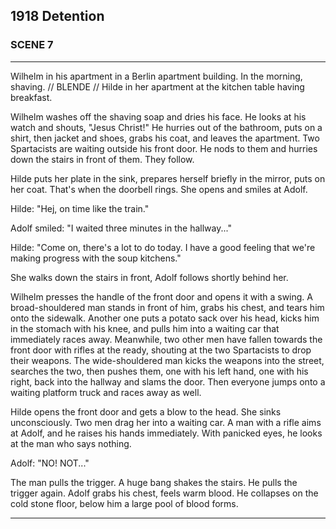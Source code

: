 
## **1918** Detention

### SCENE 7
____
Wilhelm in his apartment in a Berlin apartment building.
In the morning, shaving.
// BLENDE //
Hilde in her apartment at the kitchen table having breakfast.

Wilhelm washes off the shaving soap and dries his face.
He looks at his watch and shouts, "Jesus Christ!"
He hurries out of the bathroom, puts on a shirt, then jacket and shoes, grabs his coat, and leaves the apartment.
Two Spartacists are waiting outside his front door.
He nods to them and hurries down the stairs in front of them.
They follow.

Hilde puts her plate in the sink, prepares herself briefly in the mirror, puts on her coat.
That's when the doorbell rings.
She opens and smiles at Adolf.

Hilde: "Hej, on time like the train."

Adolf smiled: "I waited three minutes in the hallway..."

Hilde: "Come on, there's a lot to do today.
I have a good feeling that we're making progress with the soup kitchens."

She walks down the stairs in front, Adolf follows shortly behind her.

Wilhelm presses the handle of the front door and opens it with a swing.
A broad-shouldered man stands in front of him, grabs his chest, and tears him onto the sidewalk.
Another one puts a potato sack over his head, kicks him in the stomach with his knee, and pulls him into a waiting car that immediately races away.
Meanwhile, two other men have fallen towards the front door with rifles at the ready, shouting at the two Spartacists to drop their weapons.
The wide-shouldered man kicks the weapons into the street, searches the two, then pushes them, one with his left hand, one with his right, back into the hallway and slams the door.
Then everyone jumps onto a waiting platform truck and races away as well.

Hilde opens the front door and gets a blow to the head.
She sinks unconsciously.
Two men drag her into a waiting car.
A man with a rifle aims at Adolf, and he raises his hands immediately.
With panicked eyes, he looks at the man who says nothing.

Adolf: "NO! NOT..."

The man pulls the trigger.
A huge bang shakes the stairs.
He pulls the trigger again.
Adolf grabs his chest, feels warm blood.
He collapses on the cold stone floor, below him a large pool of blood forms.
____

